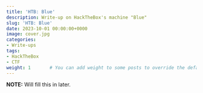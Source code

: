 ```yaml
---
title: 'HTB: Blue'
description: Write-up on HackTheBox's machine "Blue"
slug: 'HTB: Blue'
date: 2023-10-01 00:00:00+0000
image: cover.jpg
categories:
- Write-ups
tags:
- HackTheBox 
- CTF
weight: 1       # You can add weight to some posts to override the default sorting (date descending)
---
```


**NOTE:** Will fill this in later.